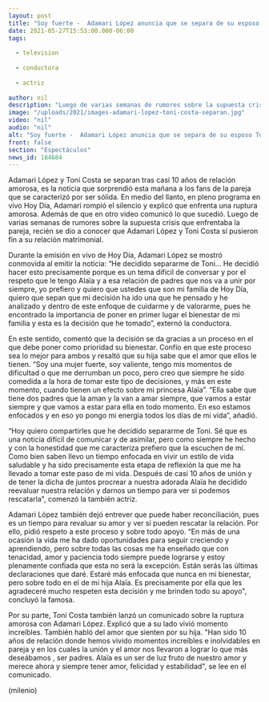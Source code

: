```yaml
---
layout: post
title: "Soy fuerte -  Adamari López anuncia que se separa de su esposo Toni Costa tras casi 10 años de relación"
date: 2021-05-27T15:53:00.000-06:00
tags:
  
  - television
  
  - conductora
  
  - actriz
  
author: nil
description: "Luego de varias semanas de rumores sobre la supuesta crisis que enfrentaba la pareja, recién se dio a conocer que Adamari López y Toni Costa sí pusieron fin a su relación matrimonial. "
image: "/uploads/2021/images-adamari-lopez-toni-costa-separan.jpg"
video: "nil"
audio: "nil"
alt: "Soy fuerte -  Adamari López anuncia que se separa de su esposo Toni Costa tras casi 10 años de relación"
front: false
section: "Espectáculos"
news_id: 184684
---
```


Adamari López y Toni Costa se separan tras casi 10 años de relación amorosa, es la noticia que sorprendió esta mañana a los fans de la pareja que se caracterizó por ser sólida. En medio del llanto, en pleno programa en vivo Hoy Día, Adamari rompió el silencio y explicó que enfrenta una ruptura amorosa. Además de que en otro video comunicó lo que sucedió. Luego de varias semanas de rumores sobre la supuesta crisis que enfrentaba la pareja, recién se dio a conocer que Adamari López y Toni Costa sí pusieron fin a su relación matrimonial. 

Durante la emisión en vivo de Hoy Día, Adamari López se mostró conmovida al emitir la noticia: “He decidido separarme de Toni... He decidió hacer esto precisamente porque es un tema difícil de conversar y por el respeto que le tengo Alaïa y a esa relación de padres que nos va a unir por siempre, yo prefiero y quiero que ustedes que son mi familia de Hoy Día, quiero que sepan que mi decisión ha ido una que he pensado y he analizado y dentro de este enfoque de cuidarme y de valorarme, pues he encontrado la importancia de poner en primer lugar el bienestar de mi familia y esta es la decisión que he tomado”, externó la conductora. 

En este sentido, comentó que la decisión se da gracias a un proceso en el que debe poner como prioridad su bienestar. Confío en que este proceso sea lo mejor para ambos y resaltó que su hija sabe que el amor que ellos le tienen. “Soy una mujer fuerte, soy valiente, tengo mis momentos de dificultad o que me derrumban un poco, pero creo que siempre he sido comedida a la hora de tomar este tipo de decisiones, y más en este momento, cuando tienen un efecto sobre mi princesa Alaïa”. “Ella sabe que tiene dos padres que la aman y la van a amar siempre, que vamos a estar siempre y que vamos a estar para ella en todo momento. En eso estamos enfocados y en eso yo pongo mi energía todos los días de mi vida”, añadió. 

“Hoy quiero compartirles que he decidido separarme de Toni. Sé que es una noticia difícil de comunicar y de asimilar, pero como siempre he hecho y con la honestidad que me caracteriza prefiero que la escuchen de mí. Como bien saben llevo un tiempo enfocada en vivir un estilo de vida saludable y ha sido precisamente esta etapa de reflexión la que me ha llevado a tomar este paso de mi vida. Después de casi 10 años de unión y de tener la dicha de juntos procrear a nuestra adorada Alaïa he decidido reevaluar nuestra relación y darnos un tiempo para ver si podemos rescatarla", comenzó la también actriz. 

Adamari López también dejó entrever que puede haber reconciliación, pues es un tiempo para revaluar su amor y ver si pueden rescatar la relación. Por ello, pidió respeto a este proceso y sobre todo apoyo. “En más de una ocasión la vida me ha dado oportunidades para seguir creciendo y aprendiendo, pero sobre todas las cosas me ha enseñado que con tenacidad, amor y paciencia todo siempre puede lograrse y estoy plenamente confiada que esta no será la excepción. Están serás las últimas declaraciones que daré. Estaré más enfocada que nunca en mi bienestar, pero sobre todo en el de mi hija Alaïa. Es precisamente por ella que les agradeceré mucho respeten esta decisión y me brinden todo su apoyo", concluyó la famosa. 

Por su parte, Toni Costa también lanzó un comunicado sobre la ruptura amorosa con Adamari López. Explicó que a su lado vivió momento increíbles. También habló del amor que sienten por su hija.  "Han sido 10 años de relación donde hemos vivido momentos increíbles e inolvidables en pareja y en los cuales la unión y el amor nos llevaron a lograr lo que más deseábamos , ser padres. Alaïa es un ser de luz fruto de nuestro amor y merece ahora y siempre tener amor, felicidad y estabilidad", se lee en el comunicado. 

(milenio)